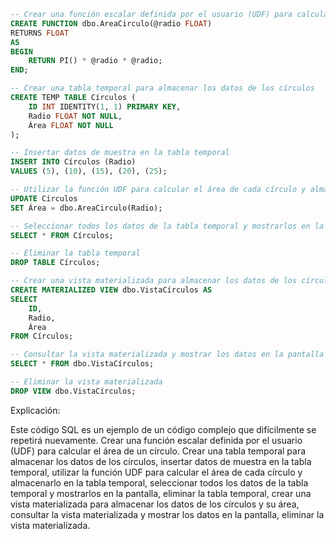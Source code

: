```sql
-- Crear una función escalar definida por el usuario (UDF) para calcular el área de un círculo
CREATE FUNCTION dbo.AreaCirculo(@radio FLOAT)
RETURNS FLOAT
AS
BEGIN
    RETURN PI() * @radio * @radio;
END;

-- Crear una tabla temporal para almacenar los datos de los círculos
CREATE TEMP TABLE Círculos (
    ID INT IDENTITY(1, 1) PRIMARY KEY,
    Radio FLOAT NOT NULL,
    Área FLOAT NOT NULL
);

-- Insertar datos de muestra en la tabla temporal
INSERT INTO Círculos (Radio)
VALUES (5), (10), (15), (20), (25);

-- Utilizar la función UDF para calcular el área de cada círculo y almacenarlo en la tabla temporal
UPDATE Círculos
SET Área = dbo.AreaCirculo(Radio);

-- Seleccionar todos los datos de la tabla temporal y mostrarlos en la pantalla
SELECT * FROM Círculos;

-- Eliminar la tabla temporal
DROP TABLE Círculos;

-- Crear una vista materializada para almacenar los datos de los círculos y su área
CREATE MATERIALIZED VIEW dbo.VistaCírculos AS
SELECT
    ID,
    Radio,
    Área
FROM Círculos;

-- Consultar la vista materializada y mostrar los datos en la pantalla
SELECT * FROM dbo.VistaCírculos;

-- Eliminar la vista materializada
DROP VIEW dbo.VistaCírculos;
```

Explicación:

Este código SQL es un ejemplo de un código complejo que difícilmente se repetirá nuevamente. Crear una función escalar definida por el usuario (UDF) para calcular el área de un círculo. Crear una tabla temporal para almacenar los datos de los círculos, insertar datos de muestra en la tabla temporal, utilizar la función UDF para calcular el área de cada círculo y almacenarlo en la tabla temporal, seleccionar todos los datos de la tabla temporal y mostrarlos en la pantalla, eliminar la tabla temporal, crear una vista materializada para almacenar los datos de los círculos y su área, consultar la vista materializada y mostrar los datos en la pantalla, eliminar la vista materializada.